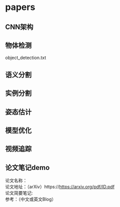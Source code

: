 # papers
## CNN架构

## 物体检测
object_detection.txt  

## 语义分割

## 实例分割

## 姿态估计

## 模型优化

## 视频追踪

## 论文笔记demo
论文名称：  
论文地址：（arXiv）https://https://arxiv.org/pdf/ID.pdf  
论文简要笔记:  
参考：（中文或英文Blog）  
